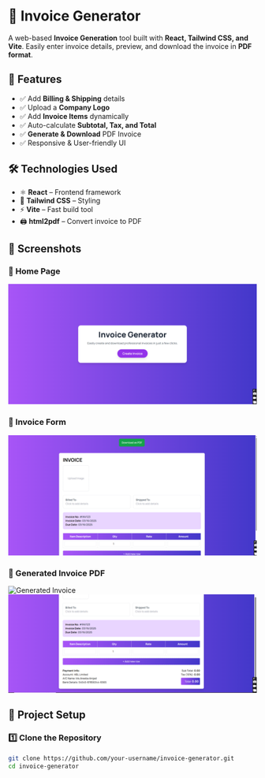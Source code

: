 # 🧾 Invoice Generator  

A web-based **Invoice Generation** tool built with **React, Tailwind CSS, and Vite**. Easily enter invoice details, preview, and download the invoice in **PDF format**.  

## 🚀 Features  

- ✅ Add **Billing & Shipping** details  
- ✅ Upload a **Company Logo**  
- ✅ Add **Invoice Items** dynamically  
- ✅ Auto-calculate **Subtotal, Tax, and Total**  
- ✅ **Generate & Download** PDF Invoice  
- ✅ Responsive & User-friendly UI  

## 🛠️ Technologies Used  

- ⚛️ **React** – Frontend framework  
- 🎨 **Tailwind CSS** – Styling  
- ⚡ **Vite** – Fast build tool  
- 🖨️ **html2pdf** – Convert invoice to PDF  

## 📸 Screenshots  

### 📌 Home Page  
![Home Page](https://github.com/ItsMeAreebaAmjad/InvoiceGenerationApp-React/blob/main/image1.png)  

### 📌 Invoice Form  
![Invoice Form](https://github.com/ItsMeAreebaAmjad/InvoiceGenerationApp-React/blob/main/image2.png)  

### 📌 Generated Invoice PDF  
![Generated Invoice](./images/generated-invoice.png)  
![Generated Invoice Part2](https://github.com/ItsMeAreebaAmjad/InvoiceGenerationApp-React/blob/main/image3.png)

## 📂 Project Setup  

### 1️⃣ Clone the Repository  

```bash
git clone https://github.com/your-username/invoice-generator.git
cd invoice-generator
